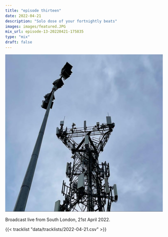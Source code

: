 ```yaml
---
title: "episode thirteen"
date: 2022-04-21
description: "Solo dose of your fortnightly beats"
images: images/featured.JPG
mix_url: episode-13-20220421-175835
type: "mix"
draft: false
---
```


![artwork](images/featured.JPG)

Broadcast live from South London, 21st April 2022.

{{< tracklist "data/tracklists/2022-04-21.csv" >}}
